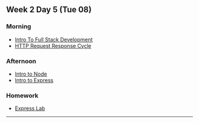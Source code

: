 ## Week 2 Day 5 (Tue 08)

### Morning

- [Intro To Full Stack Development][1]
- [HTTP Request Response Cycle][2]

### Afternoon

- [Intro to Node][3]
- [Intro to Express][4]

### Homework

- [Express Lab][5]

[1]: ./intro-to-full-stack-development/
[2]: ./http-request-response-cycle/
[3]: ./intro-to-node/
[4]: ./intro-to-express/
[5]: ./express-lab/


---
